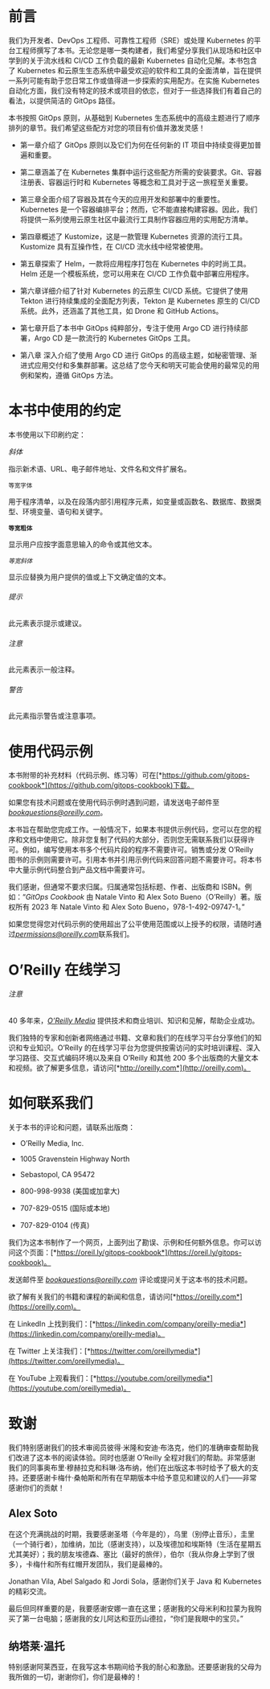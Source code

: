 # 前言

我们为开发者、DevOps 工程师、可靠性工程师（SRE）或处理 Kubernetes 的平台工程师撰写了本书。无论您是哪一类构建者，我们希望分享我们从现场和社区中学到的关于流水线和 CI/CD 工作负载的最新 Kubernetes 自动化见解。本书包含了 Kubernetes 和云原生生态系统中最受欢迎的软件和工具的全面清单，旨在提供一系列可能有助于您日常工作或值得进一步探索的实用配方。在实施 Kubernetes 自动化方面，我们没有特定的技术或项目的依恋，但对于一些选择我们有着自己的看法，以提供简洁的 GitOps 路径。

本书按照 GitOps 原则，从基础到 Kubernetes 生态系统中的高级主题进行了顺序排列的章节。我们希望这些配方对您的项目有价值并激发灵感！

+   第一章介绍了 GitOps 原则以及它们为何在任何新的 IT 项目中持续变得更加普遍和重要。

+   第二章涵盖了在 Kubernetes 集群中运行这些配方所需的安装要求。Git、容器注册表、容器运行时和 Kubernetes 等概念和工具对于这一旅程至关重要。

+   第三章全面介绍了容器及其在今天的应用开发和部署中的重要性。Kubernetes 是一个容器编排平台；然而，它不能直接构建容器。因此，我们将提供一系列使用云原生社区中最流行工具制作容器应用的实用配方清单。

+   第四章概述了 Kustomize，这是一款管理 Kubernetes 资源的流行工具。Kustomize 具有互操作性，在 CI/CD 流水线中经常被使用。

+   第五章探索了 Helm，一款将应用程序打包在 Kubernetes 中的时尚工具。Helm 还是一个模板系统，您可以用来在 CI/CD 工作负载中部署应用程序。

+   第六章详细介绍了针对 Kubernetes 的云原生 CI/CD 系统。它提供了使用 Tekton 进行持续集成的全面配方列表，Tekton 是 Kubernetes 原生的 CI/CD 系统。此外，还涵盖了其他工具，如 Drone 和 GitHub Actions。

+   第七章开启了本书中 GitOps 纯粹部分，专注于使用 Argo CD 进行持续部署，Argo CD 是一款流行的 Kubernetes GitOps 工具。

+   第八章 深入介绍了使用 Argo CD 进行 GitOps 的高级主题，如秘密管理、渐进式应用交付和多集群部署。这总结了您今天和明天可能会使用的最常见的用例和架构，遵循 GitOps 方法。

# 本书中使用的约定

本书使用以下印刷约定：

*斜体*

指示新术语、URL、电子邮件地址、文件名和文件扩展名。

`等宽字体`

用于程序清单，以及在段落内部引用程序元素，如变量或函数名、数据库、数据类型、环境变量、语句和关键字。

**`等宽粗体`**

显示用户应按字面意思输入的命令或其他文本。

*`等宽斜体`*

显示应替换为用户提供的值或上下文确定值的文本。

###### 提示

此元素表示提示或建议。

###### 注意

此元素表示一般注释。

###### 警告

此元素指示警告或注意事项。

# 使用代码示例

本书附带的补充材料（代码示例、练习等）可在[*https://github.com/gitops-cookbook*](https://github.com/gitops-cookbook)下载。

如果您有技术问题或在使用代码示例时遇到问题，请发送电子邮件至*bookquestions@oreilly.com*。

本书旨在帮助您完成工作。一般情况下，如果本书提供示例代码，您可以在您的程序和文档中使用它。除非您复制了代码的大部分，否则您无需联系我们以获得许可。例如，编写使用本书多个代码片段的程序不需要许可。销售或分发 O’Reilly 图书的示例则需要许可。引用本书并引用示例代码来回答问题不需要许可。将本书中大量示例代码整合到产品文档中需要许可。

我们感谢，但通常不要求归属。归属通常包括标题、作者、出版商和 ISBN。例如：“*GitOps Cookbook* 由 Natale Vinto 和 Alex Soto Bueno（O’Reilly）著。版权所有 2023 年 Natale Vinto 和 Alex Soto Bueno，978-1-492-09747-1。”

如果您觉得您对代码示例的使用超出了公平使用范围或以上授予的权限，请随时通过*permissions@oreilly.com*联系我们。

# O’Reilly 在线学习

###### 注意

40 多年来，[*O’Reilly Media*](http://oreilly.com) 提供技术和商业培训、知识和见解，帮助企业成功。

我们独特的专家和创新者网络通过书籍、文章和我们的在线学习平台分享他们的知识和专业知识。O’Reilly 的在线学习平台为您提供按需访问的实时培训课程、深入学习路径、交互式编码环境以及来自 O’Reilly 和其他 200 多个出版商的大量文本和视频。欲了解更多信息，请访问[*http://oreilly.com*](http://oreilly.com)。

# 如何联系我们

关于本书的评论和问题，请联系出版商：

+   O’Reilly Media, Inc.

+   1005 Gravenstein Highway North

+   Sebastopol, CA 95472

+   800-998-9938 (美国或加拿大)

+   707-829-0515 (国际或本地)

+   707-829-0104 (传真)

我们为这本书制作了一个网页，上面列出了勘误、示例和任何额外信息。你可以访问这个页面：[*https://oreil.ly/gitops-cookbook*](https://oreil.ly/gitops-cookbook)。

发送邮件至 *bookquestions@oreilly.com* 评论或提问关于这本书的技术问题。

欲了解有关我们的书籍和课程的新闻和信息，请访问[*https://oreilly.com*](https://oreilly.com)。

在 LinkedIn 上找到我们：[*https://linkedin.com/company/oreilly-media*](https://linkedin.com/company/oreilly-media)。

在 Twitter 上关注我们：[*https://twitter.com/oreillymedia*](https://twitter.com/oreillymedia)。

在 YouTube 上观看我们：[*https://youtube.com/oreillymedia*](https://youtube.com/oreillymedia)。

# 致谢

我们特别感谢我们的技术审阅员彼得·米隆和安迪·布洛克，他们的准确审查帮助我们改进了这本书的阅读体验。同时也感谢 O’Reilly 全程对我们的帮助。非常感谢我们的同事奥布里·穆赫拉克和科琳·洛布纳，他们在出版这本书时给予了极大的支持。还要感谢卡梅什·桑帕斯和所有在早期版本中给予意见和建议的人们——非常感谢你们的贡献！

## Alex Soto

在这个充满挑战的时期，我要感谢圣塔（今年是的），乌里（别停止音乐），圭里（一个骑行者），加维纳，加比（感谢支持），以及埃德加和埃斯特（生活在星期五尤其美好）；我的朋友埃德森、塞比（最好的旅伴），伯尔（我从你身上学到了很多），卡梅什和所有红帽开发团队，我们是最棒的。

Jonathan Vila, Abel Salgado 和 Jordi Sola，感谢你们关于 Java 和 Kubernetes 的精彩交流。

最后但同样重要的是，我要感谢安娜一直在这里；感谢我的父母米利和拉蒙为我购买了第一台电脑；感谢我的女儿阿达和亚历山德拉，“你们是我眼中的宝贝。”

## 纳塔莱·温托

特别感谢阿莱西亚，在我写这本书期间给予我的耐心和激励。还要感谢我的父母为我所做的一切，谢谢你们，你们是最棒的！
